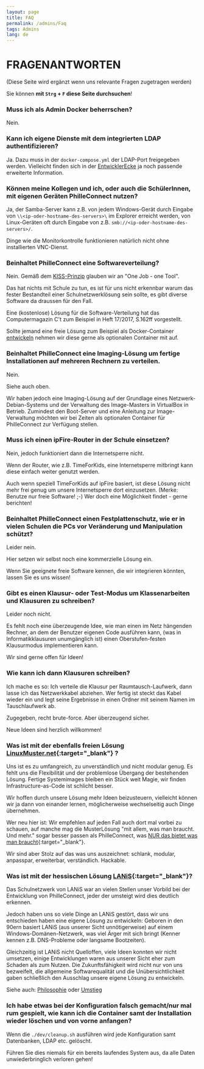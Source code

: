 ```yaml
---
layout: page
title: FAQ
permalink: /admins/Faq
tags: Admins
lang: de
---
```


# **FRAGEN**ANTWORTEN

(Diese Seite wird ergänzt wenn uns relevante Fragen zugetragen werden)

Sie können **mit `Strg` + `F` diese Seite durchsuchen**!

### Muss ich als Admin **Docker beherrschen**?
Nein.

### Kann ich **eigene Dienste** mit dem integrierten **LDAP** authentifizieren?
Ja. Dazu muss in der `docker-compose.yml` der LDAP-Port freigegeben werden. Vielleicht finden sich in der [EntwicklerEcke](/Entwickler) ja noch passende erweiterte Information.

### Können meine Kollegen und ich, oder auch die SchülerInnen, mit **eigenen Geräten** PhilleConnect nutzen?
Ja, der Samba-Server kann z.B. von jedem Windows-Gerät durch Eingabe von `\\<ip-oder-hostname-des-servers>\` im Explorer erreicht werden, von Linux-Geräten oft durch Eingabe von z.B. `smb://<ip-oder-hostname-des-servers>/`.

Dinge wie die Monitorkontrolle funktionieren natürlich nicht ohne installierten VNC-Dienst.

### Beinhaltet PhilleConnect eine **Softwareverteilung**?
Nein. Gemäß dem [KISS-Prinzip](/Allgemein) glauben wir an "One Job - one Tool".

Das hat nichts mit Schule zu tun, es ist für uns nicht erkennbar warum das fester Bestandteil einer Schulnetzwerklösung sein sollte, es gibt diverse Software da draussen für den Fall.

Eine (kostenlose) Lösung für die Software-Verteilung hat das Computermagazin C't zum Beispiel in Heft 17/2017, S.162ff vorgestellt.

Sollte jemand eine freie Lösung zum Beispiel als Docker-Container [entwickeln](/Entwickler) nehmen wir diese gerne als optionalen Container mit auf.

### Beinhaltet PhilleConnect eine **Imaging-Lösung** um fertige Installationen auf mehreren Rechnern zu verteilen.
Nein.

Siehe auch oben.

Wir haben jedoch eine Imaging-Lösung auf der Grundlage eines Netzwerk-Debian-Systems und der Verwaltung des Image-Masters in VirtualBox in Betrieb. Zumindest den Boot-Server und eine Anleitung zur Image-Verwaltung möchten wir bei Zeiten als optionalen Container für PhilleConnect zur Verfügung stellen.

### Muss ich einen **ipFire-Router** in der Schule einsetzen?
Nein, jedoch funktioniert dann die Internetsperre nicht.

Wenn der Router, wie z.B. TimeForKids, eine Internetsperre mitbringt kann diese einfach weiter genutzt werden.

Auch wenn speziell TimeForKids auf ipFire basiert, ist diese Lösung nicht mehr frei genug um unsere Internetsperre dort einzusetzen. (Merke: Benutze nur freie Software! ;-) Wer doch eine Möglichkeit findet - gerne berichten!

### Beinhaltet PhilleConnect einen **Festplattenschutz**, wie er in vielen Schulen die PCs vor Veränderung und Manipulation schützt?

Leider nein.

Hier setzen wir selbst noch eine kommerzielle Lösung ein.

Wenn Sie geeignete freie Software kennen, die wir integrieren könnten, lassen Sie es uns wissen!

### Gibt es einen **Klausur- oder Test-Modus** um Klassenarbeiten und Klausuren zu schreiben?

Leider noch nicht.

Es fehlt noch eine überzeugende Idee, wie man einen im Netz hängenden Rechner, an dem der Benutzer eigenen Code ausführen kann, (was in Informatikklausuren unumgänglich ist) einen Oberstufen-festen Klausurmodus implementieren kann.

Wir sind gerne offen für Ideen!

### Wie kann ich dann **Klausuren schreiben**?

Ich mache es so: Ich verteile die Klausur per Raumtausch-Laufwerk, dann lasse ich das Netzwerkkabel abziehen. Wer fertig ist steckt das Kabel wieder ein und legt seine Ergebnisse in einen Ordner mit seinem Namen im Tauschlaufwerk ab.

Zugegeben, recht brute-force. Aber überzeugend sicher.

Neue Ideen sind herzlich willkommen!

### Was ist mit der ebenfalls freien Lösung **[LinuxMuster.net](https://linuxmuster.net){:target="_blank"}** ? ###

Uns ist es zu umfangreich, zu unverständlich und nicht modular genug. Es fehlt uns die Flexibilität und der problemlose Übergang der bestehenden Lösung. Fertige Systemimages bleiben ein Stück weit Magie, wir finden Infrastructure-as-Code ist schlicht besser.

Wir hoffen durch unsere Lösung mehr Ideen beizusteuern, vielleicht können wir ja dann von einander lernen, möglicherweise wechselseitig auch Dinge übernehmen.

Wer neu hier ist: Wir empfehlen auf jeden Fall auch dort mal vorbei zu schauen, auf manche mag die MusterLösung "mit allem, was man braucht. Und mehr." sogar besser passen als PhilleConnect, was [NUR das bietet was man braucht](/Allgemein){:target="_blank"}.

Wir sind aber Stolz auf das was uns auszeichnet: schlank, modular, anpasspar, erweiterbar, verständlich. Hackable.

### Was ist mit der hessischen Lösung **[LANiS](https://lanis-system.de){:target="_blank"}**?

Das Schulnetzwerk von LANiS war an vielen Stellen unser Vorbild bei der Entwicklung von PhilleConnect, jeder der umsteigt wird dies deutlich erkennen.

Jedoch haben uns so viele Dinge an LANiS gestört, dass wir uns entschieden haben eine eigene Lösung zu entwickeln: Geboren in den 90ern basiert LANiS (aus unserer Sicht unnötigerweise) auf einem Windows-Domänen-Netzwerk, was viel Ärger mit sich bringt (Kenner kennen z.B. DNS-Probleme oder langsame Bootzeiten).

Gleichzeitig ist LANiS nicht Quelloffen, viele Ideen konnten wir nicht umsetzen, einige Entwicklungen waren aus unserer Sicht eher zum Schaden als zum Nutzen. Die Zukunftsfähigkeit wird nicht nur von uns bezweifelt, die allgemeine Softwarequalität und die Unübersichtlichkeit gaben schließlich den Ausschlag unsere eigene Lösung zu entwickeln.

Siehe auch: [Philosophie](/Allgemein) oder [Umstieg](/admins/Umstieg)

### Ich habe etwas bei der Konfiguration falsch gemacht/nur mal rum gespielt, wie kann ich die **Container samt der Installation wieder löschen** und von vorne anfangen?

Wenn die `./dev/cleanup.sh` ausführen wird jede Konfiguration samt Datenbanken, LDAP etc. gelöscht.

Führen Sie dies niemals für ein bereits laufendes System aus, da alle Daten unwiederbringlich verloren gehen!
